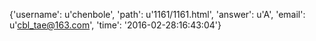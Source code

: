 {'username': u'chenbole', 'path': u'1161/1161.html', 'answer': u'A', 'email': u'cbl_tae@163.com', 'time': '2016-02-28:16:43:04'}